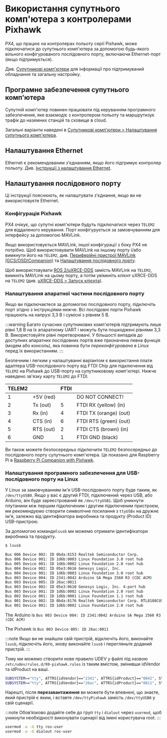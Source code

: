 # Використання супутнього комп'ютера з контролерами Pixhawk

PX4, що працює на контролерах польоту серії Pixhawk, може підключатися до супутнього комп'ютера за допомогою будь-якого вільного конфігурованого послідовного порту, включаючи Ethernet-порт (якщо підтримується).

Див. [Супутникові комп'ютери](../companion_computer/README.md) для інформації про підтримуваний обладнання та загальну настройку.

## Програмне забезпечення супутнього комп'ютера

Супутній комп'ютер повинен працювати під керуванням програмного забезпечення, яке взаємодіє з контролером польоту та маршрутизує трафік до наземних станцій та сховище в cloud.

Загальні варіанти наведені в [Супутникові комп'ютери > Налаштування супутнього комп'ютера](../companion_computer/README.md#companion-computer-software).

## Налаштування Ethernet

Ethernet є рекомендованим з'єднанням, якщо його підтримує контролер польоту. Див. [Інструкції з налаштування Ethernet](../advanced_config/ethernet_setup.md).

## Налаштування послідовного порту

Ці інструкції пояснюють, як налаштувати з'єднання, якщо ви не використовуєте Ethernet.

### Конфігурація Pixhawk

PX4 очікує, що супутні комп'ютери будуть підключатися через `TELEM2 `для віддаленого керування. Порт конфігурується за замовчуванням для інтерфейсу за допомогою MAVLink.

Якщо використовується MAVLink, іншої конфігурації з боку PX4 не потрібно. Щоб використовувати MAVLink на іншому порту і/або вимкнути його на `TELEM2`, див. [Периферійні пристрої MAVLink (GCS/OSD/Companion)](../peripherals/mavlink_peripherals.md) та [Налаштування послідовного порту](../peripherals/serial_configuration.md).

Щоб використовувати [ROS 2/uXRCE-DDS](../ros/ros2_comm.md) замість MAVLink на `TELEM2`, вимкніть MAVLink на цьому порту, а потім увімкніть клієнт uXRCE-DDS на `TELEM2` (див. [uXRCE-DDS > Запуск клієнта](../middleware/uxrce_dds.md#starting-the-client)).

### Налаштування апаратної частини послідовного порту

Якщо ви підключаєтеся за допомогою послідовного порту, підключіть порт згідно з інструкціями нижче. Всі послідовні порти Pixhawk працюють на напрузі 3,3 В і сумісні з рівнем 5 В.

:::warning
Багато сучасних супутникових комп'ютерів підтримують лише рівні 1,8 В на їх апаратному UART і можуть бути пошкоджені рівнями 3,3 В. Використовуйте рівні перетворювачі. У більшості випадків до доступних апаратних послідовних портів вже призначена певна функція (модем або консоль), яка повинна бути _переконфігурована в Linux_ перед їх використанням.
:::

Безпечним і легким у налаштуванні варіантом є використання плати адаптера USB-послідовного порту від FTDI Chip для підключення від `TELEM2` на Pixhawk до USB-порту на супутниковому комп'ютері. Нижче наведено зв'язку карту `TELEM2` до FTDI.

| TELEM2 |           | FTDI | &nbsp;                 |
| ------ | --------- | ---- | ---------------------- |
| 1      | +5V (red) |      | DO NOT CONNECT!        |
| 2      | Tx (out)  | 5    | FTDI RX (yellow) (in)  |
| 3      | Rx (in)   | 4    | FTDI TX (orange) (out) |
| 4      | CTS (in)  | 6    | FTDI RTS (green) (out) |
| 5      | RTS (out) | 2    | FTDI CTS (brown) (in)  |
| 6      | GND       | 1    | FTDI GND (black)       |

Ви також можете безпосередньо підключити `TELEM2` безпосередньо до послідовного порту супутнього комп'ютера. Це показано для Raspberry Pi в [Raspberry Pi Companion with Pixhawk](../companion_computer/pixhawk_rpi.md).

### Налаштування програмного забезпечення для USB-послідовного порту на Linux

У Linux за замовчуванням ім'я USB-послідовного порту буде таким, як `/dev/ttyUSB0`. Якщо у вас є другий FTDI, підключений через USB, або Arduino, він буде зареєстрований як `/dev/ttyUSB1`. Щоб уникнути плутанини між першим підключеним і другим підключеним пристроєм, ми рекомендуємо створити символічне посилання з `ttyUSBx` на дружнє ім'я, залежно від ідентифікатора виробника та продукту (Product ID) USB-пристрою.

За допомогою команди`lsusb` ми можемо отримати ідентифікатори виробника та продукту.

```sh
$ lsusb

Bus 006 Device 002: ID 0bda:8153 Realtek Semiconductor Corp.
Bus 006 Device 001: ID 1d6b:0003 Linux Foundation 3.0 root hub
Bus 005 Device 001: ID 1d6b:0002 Linux Foundation 2.0 root hub
Bus 004 Device 002: ID 05e3:0616 Genesys Logic, Inc.
Bus 004 Device 001: ID 1d6b:0003 Linux Foundation 3.0 root hub
Bus 003 Device 004: ID 2341:0042 Arduino SA Mega 2560 R3 (CDC ACM)
Bus 003 Device 005: ID 26ac:0011
Bus 003 Device 002: ID 05e3:0610 Genesys Logic, Inc. 4-port hub
Bus 003 Device 001: ID 1d6b:0002 Linux Foundation 2.0 root hub
Bus 002 Device 001: ID 1d6b:0001 Linux Foundation 1.1 root hub
Bus 001 Device 002: ID 0bda:8176 Realtek Semiconductor Corp. RTL8188CUS 802.11n WLAN Adapter
Bus 001 Device 001: ID 1d6b:0002 Linux Foundation 2.0 root hub
```

The Arduino is `Bus 003 Device 004: ID 2341:0042 Arduino SA Mega 2560 R3 (CDC ACM)`

The Pixhawk is `Bus 003 Device 005: ID 26ac:0011`

:::note
Якщо ви не знайшли свій пристрій, відключіть його, виконайте `lsusb`, підключіть його, знову виконайте `lsusb` і перегляньте доданий пристрій.
:::

Тому ми можемо створити нове правило UDEV у файлі під назвою `/etc/udev/rules.d/99-pixhawk.rules` із таким вмістом, змінивши idVendor та idProduct на ваші.

```sh
SUBSYSTEM=="tty", ATTRS{idVendor}=="2341", ATTRS{idProduct}=="0042", SYMLINK+="ttyArduino"
SUBSYSTEM=="tty", ATTRS{idVendor}=="26ac", ATTRS{idProduct}=="0011", SYMLINK+="ttyPixhawk"
```

Нарешті, після **перезавантаження** ви можете бути впевнені, що знаєте, який пристрій є яким, і вставте `/dev/ttyPixhawk` замість `/dev/ttyUSB0` у свій сценарії.

:::note
Обов’язково додайте себе до груп `tty` і `dialout` через `usermod`, щоб уникнути необхідності виконувати сценарії від імені користувача root.
:::

```sh
usermod -a -G tty ros-user
usermod -a -G dialout ros-user
```
